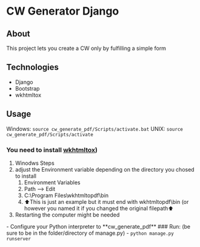 # CW Generator Django

##  About
This project lets you create a CW only by fulfilling a simple form


##  Technologies
- Django
- Bootstrap
- wkhtmltox

##  Usage
Windows: <code>source cw_generate_pdf/Scripts/activate.bat</code>
UNIX: <code>source cw_generate_pdf/Scripts/activate</code>

### You need to install [**wkhtmltox**](https://wkhtmltopdf.org/downloads.html))
<ol>
  <li>Winodws Steps</li>
  <li>adjust the Environment variable depending on the directory you chosed to install
    <ol>
      <li>Environment Variables</li>
      <li>Path --> Edit</li>
      <li>C:\Program Files\wkhtmltopdf\bin</li>
      <li>⬆️This is just an example but it must end with wkhtmltopdf\bin (or however you named it if you changed the original filepath⬆️</li>
    </ol>
  </li>
  <li>Restarting the computer might be needed</li>
</ol>
- Configure your Python interpreter to **cw_generate_pdf**
### Run: (be sure to be in the folder/directory of manage.py) 
- <code>python manage.py runserver</code>

